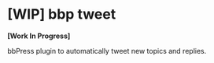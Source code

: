 # [WIP] bbp tweet
**[Work In Progress]**

bbPress plugin to automatically tweet new topics and replies.

